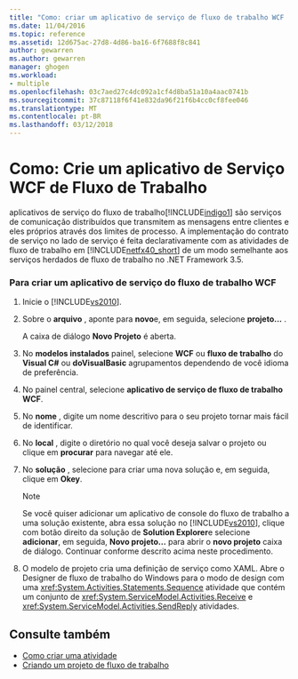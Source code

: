 ```yaml
---
title: "Como: criar um aplicativo de serviço de fluxo de trabalho WCF | Microsoft Docs"
ms.date: 11/04/2016
ms.topic: reference
ms.assetid: 12d675ac-27d8-4d86-ba16-6f7688f8c841
author: gewarren
ms.author: gewarren
manager: ghogen
ms.workload:
- multiple
ms.openlocfilehash: 03c7aed27c4dc092a1cf4d8ba51a10a4aac0741b
ms.sourcegitcommit: 37c87118f6f41e832da96f21f6b4cc0cf8fee046
ms.translationtype: MT
ms.contentlocale: pt-BR
ms.lasthandoff: 03/12/2018
---
```

# <a name="how-to-create-a-wcf-workflow-service-application"></a>Como: Crie um aplicativo de Serviço WCF de Fluxo de Trabalho

aplicativos de serviço do fluxo de trabalho[!INCLUDE[indigo1](../workflow-designer/includes/indigo1_md.md)] são serviços de comunicação distribuídos que transmitem as mensagens entre clientes e eles próprios através dos limites de processo. A implementação do contrato de serviço no lado de serviço é feita declarativamente com as atividades de fluxo de trabalho em [!INCLUDE[netfx40_short](../workflow-designer/includes/netfx40_short_md.md)] de um modo semelhante aos serviços herdados de fluxo de trabalho no .NET Framework 3.5.

### <a name="to-create-a-wcf-workflow-service-application"></a>Para criar um aplicativo de serviço do fluxo de trabalho WCF

1.  Inicie o [!INCLUDE[vs2010](../misc/includes/vs2010_md.md)].

2.  Sobre o **arquivo** , aponte para **novo**e, em seguida, selecione **projeto...** .

     A caixa de diálogo **Novo Projeto** é aberta.

3.  No **modelos instalados** painel, selecione **WCF** ou **fluxo de trabalho** do **Visual C#** ou **doVisualBasic** agrupamentos dependendo de você idioma de preferência.

4.  No painel central, selecione **aplicativo de serviço de fluxo de trabalho WCF**.

5.  No **nome** , digite um nome descritivo para o seu projeto tornar mais fácil de identificar.

6.  No **local** , digite o diretório no qual você deseja salvar o projeto ou clique em **procurar** para navegar até ele.

7.  No **solução** , selecione para criar uma nova solução e, em seguida, clique em **Okey**.

    > [!NOTE]
    > Se você quiser adicionar um aplicativo de console do fluxo de trabalho a uma solução existente, abra essa solução no [!INCLUDE[vs2010](../misc/includes/vs2010_md.md)], clique com botão direito da solução de **Solution Explorer**e selecione **adicionar**, em seguida,  **Novo projeto...**  para abrir o **novo projeto** caixa de diálogo. Continuar conforme descrito acima neste procedimento.

8.  O modelo de projeto cria uma definição de serviço como XAML. Abre o Designer de fluxo de trabalho do Windows para o modo de design com uma <xref:System.Activities.Statements.Sequence> atividade que contém um conjunto de <xref:System.ServiceModel.Activities.Receive> e <xref:System.ServiceModel.Activities.SendReply> atividades.

## <a name="see-also"></a>Consulte também

- [Como criar uma atividade](/dotnet/framework/windows-workflow-foundation/how-to-create-an-activity)
- [Criando um projeto de fluxo de trabalho](../workflow-designer/creating-a-workflow-project.md)